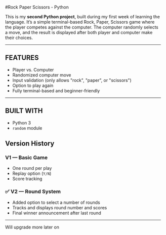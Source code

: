 #Rock Paper Scissors - Python

This is my **second Python project**, built during my first week of learning the language. It’s a simple terminal-based Rock, Paper, Scissors game where the player competes against the computer. The computer randomly selects a move, and the result is displayed after both player and computer make their choices.

---------------------------------------------------------------------------------------------------------------------------------------------------------------------------------------------------------------

## FEATURES

- Player vs. Computer
- Randomized computer move
- Input validation (only allows "rock", "paper", or "scissors")
- Option to play again
- Fully terminal-based and beginner-friendly

---------------------------------------------------------------------------------------------------------------------------------------------------------------------------------------------------------------

## BUILT WITH

- Python 3
- `random` module

## Version History

### V1 — Basic Game
- One round per play
- Replay option (`Y/N`)
- Score tracking

### ✅ V2 — Round System
- Added option to select a number of rounds
- Tracks and displays round number and scores
- Final winner announcement after last round

---------------------------------------------------------------------------------------------------------------------------------------------------------------------------------------------------------------

Will upgrade more later on
